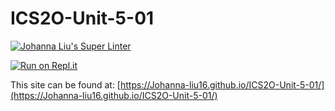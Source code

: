 # ICS2O-Unit-5-01

[![Johanna Liu's Super Linter](https://github.com/Johanna-liu16/ICS2O-Unit-5-01/workflows/Johanna%20Liu's%20Super%20Linter/badge.svg)](https://github.com/Johanna-liu16/ICS2O-Unit-5-01/actions)

[![Run on Repl.it](https://repl.it/badge/github/Johanna-liu16/ICS2O-Unit-5-01)](https://repl.it/github/Johanna-liu16/ICS2O-Unit-5-01)

This site can be found at: [https://Johanna-liu16.github.io/ICS2O-Unit-5-01/](https://Johanna-liu16.github.io/ICS2O-Unit-5-01/)
